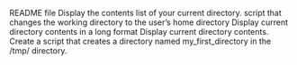 README file
Display the contents list of your current directory.
script that changes the working directory to the user’s home directory
Display current directory contents in a long format
Display current directory contents.
Create a script that creates a directory named my_first_directory in the /tmp/ directory.
